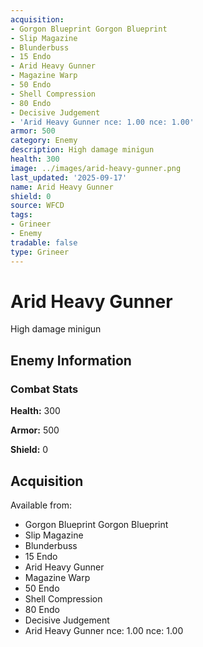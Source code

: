 ```yaml
---
acquisition:
- Gorgon Blueprint Gorgon Blueprint
- Slip Magazine
- Blunderbuss
- 15 Endo
- Arid Heavy Gunner
- Magazine Warp
- 50 Endo
- Shell Compression
- 80 Endo
- Decisive Judgement
- 'Arid Heavy Gunner nce: 1.00 nce: 1.00'
armor: 500
category: Enemy
description: High damage minigun
health: 300
image: ../images/arid-heavy-gunner.png
last_updated: '2025-09-17'
name: Arid Heavy Gunner
shield: 0
source: WFCD
tags:
- Grineer
- Enemy
tradable: false
type: Grineer
---
```


# Arid Heavy Gunner

High damage minigun

## Enemy Information

### Combat Stats

**Health:** 300

**Armor:** 500

**Shield:** 0

## Acquisition

Available from:
- Gorgon Blueprint Gorgon Blueprint
- Slip Magazine
- Blunderbuss
- 15 Endo
- Arid Heavy Gunner
- Magazine Warp
- 50 Endo
- Shell Compression
- 80 Endo
- Decisive Judgement
- Arid Heavy Gunner nce: 1.00 nce: 1.00

